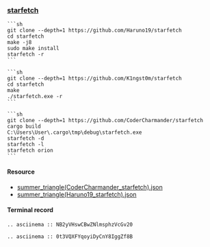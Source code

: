 ### [starfetch](https://github.com/Haruno19/starfetch)

````{tab} ArchWSL
```sh
git clone --depth=1 https://github.com/Haruno19/starfetch
cd starfetch
make -j8
sudo make install
starfetch -r
```
````

````{tab} MSYS2
```sh
git clone --depth=1 https://github.com/K1ngst0m/starfetch
cd starfetch
make
./starfetch.exe -r
```
````

````{tab} Cargo
```sh
git clone --depth=1 https://github.com/CoderCharmander/starfetch
cargo build
C:\Users\User\.cargo\tmp\debug\starfetch.exe
starfetch -d
starfetch -l
starfetch orion
```
````

#### Resource

- [summer_triangle(CoderCharmander_starfetch).json](https://gist.github.com/scillidan/83ba8a592eaed7c8256b6e1984c56809)
- [summer_triangle(Haruno19_starfetch).json](https://gist.github.com/scillidan/773260fba75a1bfc9b203c445d371b55)

#### Terminal record

```{eval-rst}
.. asciinema :: NB2yVHswCBwZNlmsphzVcGv20
```

```{eval-rst}
.. asciinema :: 0t3VQXFYqoyiDyCnY8IggZf8B
```